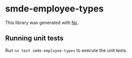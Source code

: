 # smde-employee-types

This library was generated with [Nx](https://nx.dev).

## Running unit tests

Run `nx test smde-employee-types` to execute the unit tests.
